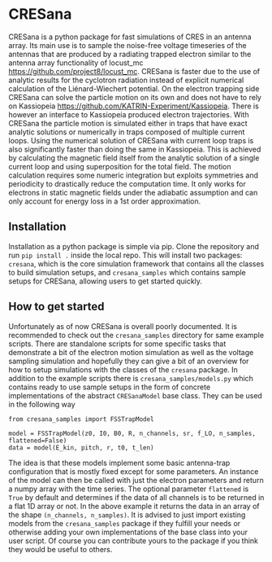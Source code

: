 # CRESana
CRESana is a python package for fast simulations of CRES in an antenna array. Its main use is to sample the noise-free voltage timeseries of the antennas that are produced by a radiating trapped electron similar to the antenna array functionality of locust_mc https://github.com/project8/locust_mc. CRESana is faster due to the use of analytic results for the cyclotron radiation instead of explicit numerical calculation of the Liénard-Wiechert potential. On the electron trapping side CRESana can solve the particle motion on its own and does not have to rely on Kassiopeia https://github.com/KATRIN-Experiment/Kassiopeia. There is however an interface to Kassiopeia produced electron trajectories. With CRESana the particle motion is simulated either in traps that have exact analytic solutions or numerically in traps composed of multiple current loops. Using the numerical solution of CRESana with current loop traps is also significantly faster than doing the same in Kassiopeia. This is achieved by calculating the magnetic field itself from the analytic solution of a single current loop and using superposition for the total field. The motion calculation requires some numeric integration but exploits symmetries and periodicity to drastically reduce the computation time. It only works for electrons in static magnetic fields under the adiabatic assumption and can only account for energy loss in a 1st order approximation.

## Installation
Installation as a python package is simple via pip. Clone the repository and run `pip install .` inside the local repo. This will install two packages: `cresana`, which is the core simulation framework that contains all the classes to build simulation setups, and `cresana_samples` which contains sample setups for CRESana, allowing users to get started quickly.

## How to get started
Unfortunately as of now CRESana is overall poorly documented. It is recommended to check out the `cresana_samples` directory for same example scripts. There are standalone scripts for some specific tasks that demonstrate a bit of the electron motion simulation as well as the voltage sampling simulation and hopefully they can give a bit of an overview for how to setup simulations with the classes of the `cresana` package. In addition to the example scripts there is `cresana_samples/models.py` which contains ready to use sample setups in the form of concrete implementations of the abstract `CRESanaModel` base class. They can be used in the following way

```
from cresana_samples import FSSTrapModel

model = FSSTrapModel(z0, I0, B0, R, n_channels, sr, f_LO, n_samples, flattened=False)
data = model(E_kin, pitch, r, t0, t_len)
```

The idea is that these models implement some basic antenna-trap configuration that is mostly fixed except for some parameters. An instance of the model can then be called with just the electron parameters and return a numpy array with the time series. The optional parameter `flattened` is `True` by default and determines if the data of all channels is to be returned in a flat 1D array or not. In the above example it returns the data in an array of the shape `(n_channels, n_samples)`. It is advised to just import existing models from the `cresana_samples` package if they fulfill your needs or otherwise adding your own implementations of the base class into your user script. Of course you can contribute yours to the package if you think they would be useful to others.
